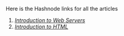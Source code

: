  Here is the Hashnode links for all the articles

1. *[Introduction to Web Servers](https://dahida.hashnode.dev/introduction-to-web-servers)*
2. *[Introduction to HTML](https://dahida.hashnode.dev/all-about-html)*